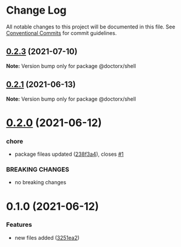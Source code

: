# Change Log

All notable changes to this project will be documented in this file.
See [Conventional Commits](https://conventionalcommits.org) for commit guidelines.

## [0.2.3](https://github.com/developersapien/doc/compare/@doctorx/shell@0.2.2...@doctorx/shell@0.2.3) (2021-07-10)

**Note:** Version bump only for package @doctorx/shell





## [0.2.1](https://github.com/developersapien/doctorX/compare/@doctorx/shell@0.2.0...@doctorx/shell@0.2.1) (2021-06-13)

**Note:** Version bump only for package @doctorx/shell





# [0.2.0](https://github.com/developersapien/doctorX/compare/@doctorx/shell@0.1.0...@doctorx/shell@0.2.0) (2021-06-12)


### chore

* package fileas updated ([238f3a4](https://github.com/developersapien/doctorX/commit/238f3a4f2430425fbb4f1aba6f95394e9c4fbe00)), closes [#1](https://github.com/developersapien/doctorX/issues/1)


### BREAKING CHANGES

* no breaking changes





# 0.1.0 (2021-06-12)


### Features

* new files added ([3251ea2](https://github.com/developersapien/doctorX/commit/3251ea28683e30ddf14584a7c85493e9ffb687b5))
